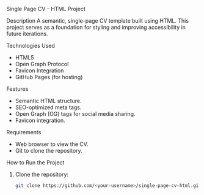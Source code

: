 Single Page CV - HTML Project

Description
A semantic, single-page CV template built using HTML. This project serves as a foundation for styling and improving accessibility in future iterations.

Technologies Used
- HTML5
- Open Graph Protocol
- Favicon Integration
- GitHub Pages (for hosting)

Features
- Semantic HTML structure.
- SEO-optimized meta tags.
- Open Graph (OG) tags for social media sharing.
- Favicon integration.

Requirements
- Web browser to view the CV.
- Git to clone the repository.

How to Run the Project
1. Clone the repository:
   ```bash
   git clone https://github.com/<your-username>/single-page-cv-html.git
